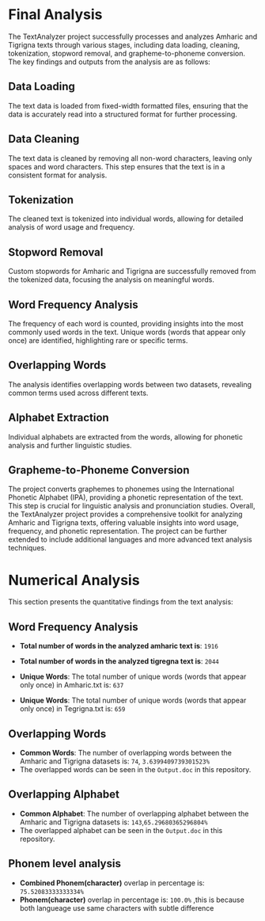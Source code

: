 # Final Analysis
The TextAnalyzer project successfully processes and analyzes Amharic and Tigrigna texts through various stages, including data loading, cleaning, tokenization, stopword removal, and grapheme-to-phoneme conversion. The key findings and outputs from the analysis are as follows:


## Data Loading
The text data is loaded from fixed-width formatted files, ensuring that the data is accurately read into a structured format for further processing.
## Data Cleaning
The text data is cleaned by removing all non-word characters, leaving only spaces and word characters. This step ensures that the text is in a consistent format for analysis.
## Tokenization
The cleaned text is tokenized into individual words, allowing for detailed analysis of word usage and frequency.
## Stopword Removal
Custom stopwords for Amharic and Tigrigna are successfully removed from the tokenized data, focusing the analysis on meaningful words.
## Word Frequency Analysis
The frequency of each word is counted, providing insights into the most commonly used words in the text. Unique words (words that appear only once) are identified, highlighting rare or specific terms.
## Overlapping Words
The analysis identifies overlapping words between two datasets, revealing common terms used across different texts.
## Alphabet Extraction
Individual alphabets are extracted from the words, allowing for phonetic analysis and further linguistic studies.
## Grapheme-to-Phoneme Conversion
The project converts graphemes to phonemes using the International Phonetic Alphabet (IPA), providing a phonetic representation of the text. This step is crucial for linguistic analysis and pronunciation studies.
Overall, the TextAnalyzer project provides a comprehensive toolkit for analyzing Amharic and Tigrigna texts, offering valuable insights into word usage, frequency, and phonetic representation. The project can be further extended to include additional languages and more advanced text analysis techniques.


# Numerical Analysis

This section presents the quantitative findings from the text analysis:

## Word Frequency Analysis
- **Total number of words in the analyzed amharic text is**: `1916`
- **Total number of words in the analyzed tigregna text is**: `2044`

- **Unique Words**: The total number of unique words (words that appear only once) in Amharic.txt is: `637`
- **Unique Words**: The total number of unique words (words that appear only once) in Tegrigna.txt is: `659`

## Overlapping Words
- **Common Words**: The number of overlapping words between the Amharic and Tigrigna datasets is: `74`, `3.6399409739301523%`
- The overlapped words can be seen in the `Output.doc` in this repository.
  
## Overlapping Alphabet
- **Common Alphabet**: The number of overlapping alphabet between the Amharic and Tigrigna datasets is: `143`,`65.29680365296804%`
- The overlapped alphabet can be seen in the `Output.doc` in this repository.
## Phonem level analysis
- **Combined Phonem(character)** overlap in percentage is: `75.52083333333334%`
- **Phonem(character)** overlap in percentage is: `100.0%` ,this is because both langueage use same characters with subtle difference


 
